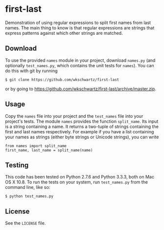 first-last
==========

Demonstration of using regular expressions to split first names from last
names. The main thing to know is that regular expressions are strings that
express patterns against which other strings are matched.

Download
--------

To use the provided `names` module in your project, download `names.py` (and
optionally `test_names.py`, which contains the unit tests for `names`). You can
do this with git by running

    $ git clone https://github.com/wkschwartz/first-last

or by going to https://github.com/wkschwartz/first-last/archive/master.zip.

Usage
-----

Copy the `names` file into your project and the `test_names` file into your
project's tests. The module `names` provides the function `split_name`. Its
input is a string containing a name. It returns a two-tuple of strings
containing the first and last names respectively. For example if you have a list
containing your names as strings (either byte strings or Unicode strings), you
can write

    from names import split_name
    first_name, last_name = split_name(name)

Testing
-------

This code has been tested on Python 2.7.6 and Python 3.3.3, both on Mac OS X
10.8. To run the tests on your system, run `test_names.py` from the command
line, like so:

    $ python test_names.py

License
-------

See the `LICENSE` file.